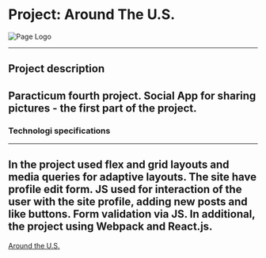 # Project: Around The U.S.

![Page Logo](src/images/icon.svg) 

***

## Project description

Paracticum fourth project. Social App for sharing pictures - the first part of the project.
---

###  Technologi specifications
---

In the project used flex and grid layouts and media queries for adaptive layouts.
The site have profile edit form. JS used for interaction of the user with the site profile, adding new posts and like buttons.
Form validation via JS.
In additional, the project using Webpack and React.js.
---

[Around the U.S.](https://arrakturil.github.io/Around-the-U.S./)
